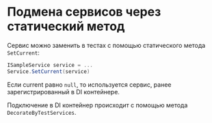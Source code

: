 # Подмена сервисов через статический метод

Сервис можно заменить в тестах с помощью статического метода `SetCurrent`:

```csharp
ISampleService service = ...
Service.SetCurrent(service)
```

Если current равно `null`, то используется сервис, ранее зарегистрированный в DI контейнере.

Подключение в DI контейнер происходит с помощью метода `DecorateByTestServices`.
